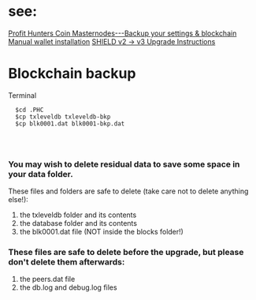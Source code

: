 # see:
   [Profit Hunters Coin Masternodes---Backup your settings & blockchain](https://profithunterscoin.com/index.php?page=Masternode_backup)
   [Manual wallet installation](https://wiki.vericoin.info/index.php?title=Manual_wallet_installation)
   [SHIELD v2 -> v3 Upgrade Instructions](https://docs.shield.sh/miscguides/shield-v3-upgrade-instructions)

# Blockchain backup

Terminal
```
  $cd .PHC
  $cp txleveldb txleveldb-bkp
  $cp blk0001.dat blk0001-bkp.dat
  
  
 
```

### You may wish to delete residual data to save some space in your data folder.
These files and folders are safe to delete (take care not to delete anything else!):

1. the txleveldb folder and its contents
2. the database folder and its contents
3. the blk0001.dat file (NOT inside the blocks folder!)

### These files are safe to delete before the upgrade, but please don't delete them afterwards:
1. the peers.dat file
2. the db.log and debug.log files
